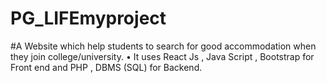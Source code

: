 # PG_LIFEmyproject


#A Website which help students to search for good accommodation when they join college/university. •
It uses React Js , Java Script , Bootstrap for Front end and PHP , DBMS (SQL) for Backend.
